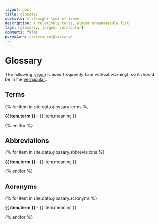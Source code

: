 ```yaml
---
layout: post
title: glossary
subtitle: A straight list of terms
description: A relatively terse, almost unmanageable list
tags: [glossary, jargon, vernacular]
comments: false
permalink: /reference/glossary/
---
```


# Glossary

The following [jargon](#jargon) is used frequently (and without warning), so it should be in the [vernacular](#vernacular)...


## Terms
<div>
{% for item in site.data.glossary.terms %}
    <a name="{{ item.term }}"></a>
    <p>
        <b>{{ item.term }}</b> - {{ item.meaning }}
    </p>
{% endfor %}
</div>

## Abbreviations
<div>
{% for item in site.data.glossary.abbreviations %}
    <a name="{{ item.term }}"></a>
    <p>
        <b>{{ item.term }}</b> - {{ item.meaning }}
    </p>
{% endfor %}
</div>


## Acronyms
<div>
{% for item in site.data.glossary.acronyms %}
    <a name="{{ item.term }}"></a>
    <p>
        <b>{{ item.term }}</b> - {{ item.meaning }}
    </p>
{% endfor %}
</div>
